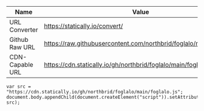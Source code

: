 | Name | Value |
| ---- | ----- | 
| URL Converter | https://statically.io/convert/ |
| Github Raw URL | https://raw.githubusercontent.com/northbrid/foglalo/main/foglalo.js |
| CDN-Capable URL | https://cdn.statically.io/gh/northbrid/foglalo/main/foglalo.js |

```
var src = "https://cdn.statically.io/gh/northbrid/foglalo/main/foglalo.js";
document.body.appendChild(document.createElement("script")).setAttribute("src", src);
```
